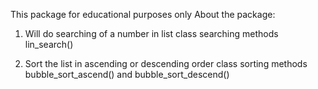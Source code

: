 This package for educational purposes only
About the package:
1. Will do searching of a number in list
class searching
  methods lin_search()
  
2. Sort the list in ascending or descending order
class sorting
  methods bubble_sort_ascend() and bubble_sort_descend()

  
